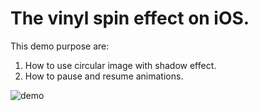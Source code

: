 # The vinyl spin effect on iOS.

This demo purpose are:

1. How to use circular image with shadow effect.
2. How to pause and resume animations.

![demo](vinyl-spin.gif)